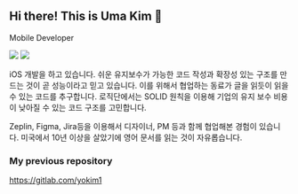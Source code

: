 ## Hi there! This is Uma Kim 👋

<!--
**umaKim/UmaKim** is a ✨ _special_ ✨ repository because its `README.md` (this file) appears on your GitHub profile.

Here are some ideas to get you started:

- 🔭 I’m currently working on ...
- 🌱 I’m currently learning ...
- 👯 I’m looking to collaborate on ...
- 🤔 I’m looking for help with ...
- 💬 Ask me about ...
- 📫 How to reach me: ...
- 😄 Pronouns: ...
- ⚡ Fun fact: ...
-->

<!-- <h3 align="center">  -->
  Mobile Developer
<!--   </h3> -->
<!-- <p align="center"> -->
<img src="https://img.shields.io/badge/Swift-F05138?style=flat-square&logo=Swift&logoColor=white"/> <img src="https://img.shields.io/badge/C++-3776AB?style=flat-square&logo=C++&logoColor=white"/>
  
iOS 개발을 하고 있습니다. 쉬운 유지보수가 가능한 코드 작성과 확장성 있는 구조를 만드는 것이 곧 성능이라고 믿고 있습니다. 이를 위해서 협업하는 동료가 글을 읽듯이 읽을 수 있는 코드를 추구합니다. 로직단에서는 SOLID 원칙을 이용해 기업의 유지 보수 비용이 낮아질 수 있는 코드 구조를 고민합니다.

Zeplin, Figma, Jira등을 이용해서 디자이너, PM 등과 함께 협업해본 경험이 있습니다. 미국에서 10년 이상을 살았기에 영어 문서를 읽는 것이 자유롭습니다.
  
<!--   [![Top Langs](https://github-readme-stats.vercel.app/api/top-langs/?username=umaKim)](https://github.com/umaKim/github-readme-stats) -->

### My previous repository
https://gitlab.com/yokim1
